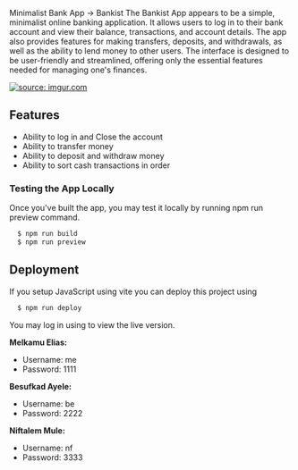 Minimalist Bank App -> Bankist
The Bankist App appears to be a simple, minimalist online banking application.
It allows users to log in to their bank account and view their balance, 
transactions, and account details. The app also provides 
features for making transfers, deposits, and withdrawals,
as well as the ability to lend money to other users. 
The interface is designed to be user-friendly and streamlined, 
offering only the essential features needed for managing one's finances.

<a href="https://imgur.com/6Vl9swn"><img src="https://i.imgur.com/6Vl9swn.png" title="source: imgur.com" /></a>

## Features

- Ability to log in and Close the account
- Ability to transfer money
- Ability to deposit and withdraw money
- Ability to sort cash transactions in order

### Testing the App Locally
Once you've built the app, you may test it locally by running npm run preview command.

```bash
  $ npm run build
  $ npm run preview
```

## Deployment

If you setup JavaScript using vite you can deploy this project using

```bash
  $ npm run deploy
```

You may log in using to view the live version. 

**Melkamu Elias:**  
- Username: me  
- Password: 1111  

**Besufkad Ayele:**  
- Username: be  
- Password: 2222  

**Niftalem Mule:**  
- Username: nf  
- Password: 3333  
